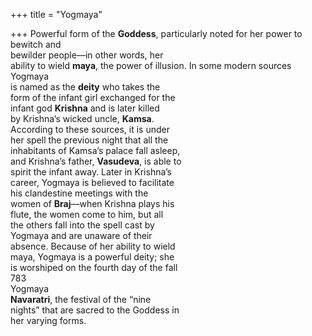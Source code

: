 +++
title = "Yogmaya"

+++
Powerful form of the **Goddess**, particularly noted for her power to bewitch and  
bewilder people—in other words, her  
ability to wield **maya**, the power of illusion. In some modern sources Yogmaya  
is named as the **deity** who takes the  
form of the infant girl exchanged for the  
infant god **Krishna** and is later killed  
by Krishna’s wicked uncle, **Kamsa**.  
According to these sources, it is under  
her spell the previous night that all the  
inhabitants of Kamsa’s palace fall asleep,  
and Krishna’s father, **Vasudeva**, is able to  
spirit the infant away. Later in Krishna’s  
career, Yogmaya is believed to facilitate  
his clandestine meetings with the  
women of **Braj**—when Krishna plays his  
flute, the women come to him, but all  
the others fall into the spell cast by  
Yogmaya and are unaware of their  
absence. Because of her ability to wield  
maya, Yogmaya is a powerful deity; she  
is worshiped on the fourth day of the fall  
783  
Yogmaya  
**Navaratri**, the festival of the “nine  
nights” that are sacred to the Goddess in  
her varying forms.